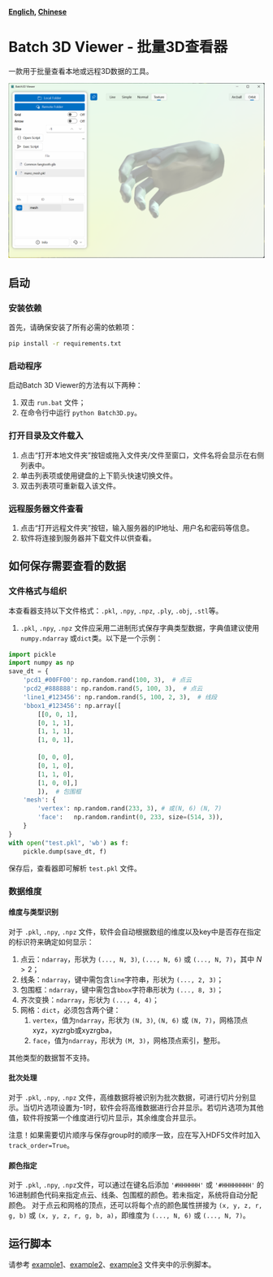 **[Englich](README.md), [Chinese](README_zh.md)**

# Batch 3D Viewer - 批量3D查看器
一款用于批量查看本地或远程3D数据的工具。

![image](asset/cover1.png)

## 启动
### 安装依赖
首先，请确保安装了所有必需的依赖项：
```bash
pip install -r requirements.txt
```
### 启动程序
启动Batch 3D Viewer的方法有以下两种：
1. 双击 `run.bat` 文件；
2. 在命令行中运行 `python Batch3D.py`。
### 打开目录及文件载入
1. 点击“打开本地文件夹”按钮或拖入文件夹/文件至窗口，文件名将会显示在右侧列表中。
2. 单击列表项或使用键盘的上下箭头快速切换文件。
3. 双击列表项可重新载入该文件。
### 远程服务器文件查看
1. 点击“打开远程文件夹”按钮，输入服务器的IP地址、用户名和密码等信息。
2. 软件将连接到服务器并下载文件以供查看。

## 如何保存需要查看的数据
### 文件格式与组织
本查看器支持以下文件格式：`.pkl`, `.npy`, `.npz`, `.ply`, `.obj`, `.stl`等。

1. `.pkl`, `.npy`, `.npz` 文件应采用二进制形式保存字典类型数据，字典值建议使用 `numpy.ndarray` 或`dict`类。以下是一个示例：
```python
import pickle
import numpy as np
save_dt = {
    'pcd1_#00FF00': np.random.rand(100, 3),  # 点云
    'pcd2_#888888': np.random.rand(5, 100, 3),  # 点云
    'line1_#123456': np.random.rand(5, 100, 2, 3),  # 线段
    'bbox1_#123456': np.array([
        [[0, 0, 1],
        [0, 1, 1],
        [1, 1, 1],
        [1, 0, 1],
        
        [0, 0, 0],
        [0, 1, 0],
        [1, 1, 0],
        [1, 0, 0],]
        ]),  # 包围框
    'mesh': {
        'vertex': np.random.rand(233, 3), # 或(N, 6) (N, 7)
        'face':   np.random.randint(0, 233, size=(514, 3)),
    }
}
with open("test.pkl", 'wb') as f:
    pickle.dump(save_dt, f)
```
保存后，查看器即可解析 `test.pkl` 文件。


### 数据维度
#### 维度与类型识别
对于 `.pkl`, `.npy`, `.npz` 文件，软件会自动根据数组的维度以及key中是否存在指定的标识符来确定如何显示：
1. 点云：`ndarray`，形状为 `(..., N, 3)`, `(..., N, 6)` 或 `(..., N, 7)`，其中 $N > 2$；
2. 线条：`ndarray`，键中需包含`line`字符串，形状为 `(..., 2, 3)`；
3. 包围框：`ndarray`，键中需包含`bbox`字符串形状为 `(..., 8, 3)`；
4. 齐次变换：`ndarray`，形状为 `(..., 4, 4)`；
5. 网格：`dict`，必须包含两个键：
    1. `vertex`，值为`ndarray`，形状为 `(N, 3)`, `(N, 6)` 或 `(N, 7)`，网格顶点xyz，xyzrgb或xyzrgba，
    2. `face`，值为`ndarray`，形状为 `(M, 3)`，网格顶点索引，整形。


其他类型的数据暂不支持。
#### 批次处理
对于 `.pkl`, `.npy`, `.npz` 文件，高维数据将被识别为批次数据，可进行切片分别显示。当切片选项设置为-1时，软件会将高维数据进行合并显示。若切片选项为其他值，软件将按第一个维度进行切片显示，其余维度合并显示。

注意！如果需要切片顺序与保存group时的顺序一致，应在写入HDF5文件时加入`track_order=True`。

#### 颜色指定
对于 `.pkl`, `.npy`, `.npz`文件，可以通过在键名后添加 `'#HHHHHH'` 或 `'#HHHHHHHH'` 的16进制颜色代码来指定点云、线条、包围框的颜色。若未指定，系统将自动分配颜色。
对于点云和网格的顶点，还可以将每个点的颜色属性拼接为 `(x, y, z, r, g, b)` 或 `(x, y, z, r, g, b, a)`，即维度为 `(..., N, 6)` 或 `(..., N, 7)`。
## 运行脚本
请参考 [example1](example\example_01_random_pcd.py)、[example2](example\example_02_trimesh_obj.py)、[example3](example\example_04_customize_ui.py) 文件夹中的示例脚本。
